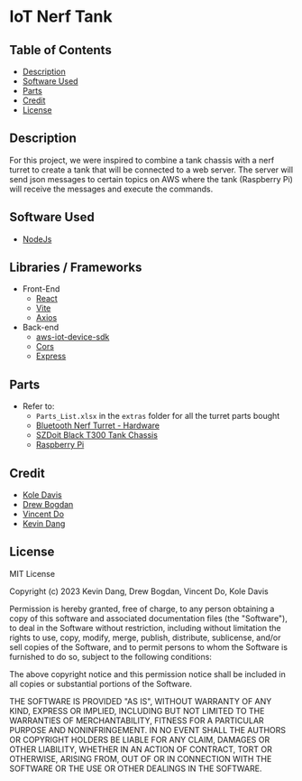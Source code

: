 # IoT Nerf Tank

## Table of Contents
* [Description](#description)
* [Software Used](#software-used)
* [Parts](#parts)
* [Credit](#credit)
* [License](#license)

## Description
For this project, we were inspired to combine a tank chassis with a nerf turret to create a tank that will be connected to a web server. The server will send json messages to certain topics on AWS where the tank (Raspberry Pi) will receive the messages and execute the commands.

## Software Used
* [NodeJs](https://nodejs.org/en/download)

## Libraries / Frameworks
* Front-End
    * [React](https://react.dev/)
    * [Vite](https://vitejs.dev/)
    * [Axios](https://axios-http.com/docs/intro)
* Back-end
    * [aws-iot-device-sdk](https://github.com/aws/aws-iot-device-sdk-js)
    * [Cors](https://developer.mozilla.org/en-US/docs/Web/HTTP/CORS)
    * [Express](http://expressjs.com/en/starter/installing.html)


## Parts
* Refer to: 
    * `Parts_List.xlsx` in the `extras` folder for all the turret parts bought
    * [Bluetooth Nerf Turret - Hardware](https://www.littlefrenchkev.com/bluetooth-nerf-turret/#comp-k1tpv8jv)
    * [SZDoit Black T300 Tank Chassis](https://www.amazon.com/SZDoit-Raspberry-Learning-Caterpillar-Platform/dp/B08HRTZNHW/ref=sr_1_1?crid=G1VU0HSPKZJ4&keywords=tank+chassis+SZDoit+Black+T300+Robot+tracked+car+for+Arduino%2FRaspberry+pi&qid=1676065310&refinements=p_n_availability%3A2661601011&rnid=2661599011&s=toys-and-games&sprefix=tank+chassis+szdoit+black+t300+robot+tracked+car+for+arduino%2Fraspberry+p%2Ctoys-and-games%2C113&sr=1-1)
    * [Raspberry Pi](https://www.adafruit.com/product/4296)

## Credit
* [Kole Davis](https://github.com/Kole0518)
* [Drew Bogdan](https://github.com/DrewBogdan)
* [Vincent Do](https://github.com/VinnyVinVince)
* [Kevin Dang](https://github.com/kevinthedang)

## License
MIT License

Copyright (c) 2023 Kevin Dang, Drew Bogdan, Vincent Do, Kole Davis

Permission is hereby granted, free of charge, to any person obtaining a copy
of this software and associated documentation files (the "Software"), to deal
in the Software without restriction, including without limitation the rights
to use, copy, modify, merge, publish, distribute, sublicense, and/or sell
copies of the Software, and to permit persons to whom the Software is
furnished to do so, subject to the following conditions:

The above copyright notice and this permission notice shall be included in all
copies or substantial portions of the Software.

THE SOFTWARE IS PROVIDED "AS IS", WITHOUT WARRANTY OF ANY KIND, EXPRESS OR
IMPLIED, INCLUDING BUT NOT LIMITED TO THE WARRANTIES OF MERCHANTABILITY,
FITNESS FOR A PARTICULAR PURPOSE AND NONINFRINGEMENT. IN NO EVENT SHALL THE
AUTHORS OR COPYRIGHT HOLDERS BE LIABLE FOR ANY CLAIM, DAMAGES OR OTHER
LIABILITY, WHETHER IN AN ACTION OF CONTRACT, TORT OR OTHERWISE, ARISING FROM,
OUT OF OR IN CONNECTION WITH THE SOFTWARE OR THE USE OR OTHER DEALINGS IN THE
SOFTWARE.